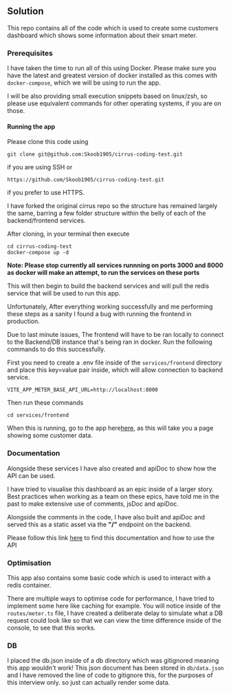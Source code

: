 ## Solution

This repo contains all of the code which is used to create some customers dashboard which shows some information about their smart meter.

### Prerequisites

I have taken the time to run all of this using Docker. Please make sure you have the latest and greatest version of docker installed as this comes with `docker-compose`, which we will be using to run the app.

I will be also providing small execution snippets based on linux/zsh, so please use equivalent commands for other operating systems, if you are on those.

#### Running the app

Please clone this code using

```
git clone git@github.com:Skoob1905/cirrus-coding-test.git
```

if you are using SSH or

```
https://github.com/Skoob1905/cirrus-coding-test.git
```

if you prefer to use HTTPS.

I have forked the original cirrus repo so the structure has remained largely the same, barring a few folder structure within the belly of each of the backend/frontend services.

After cloning, in your terminal then execute

```
cd cirrus-coding-test
docker-compose up -d
```

**Note: Please stop currently all services runnning on ports 3000 and 8000 as docker will make an attempt, to run the services on these ports**

This will then begin to build the backend services and will pull the redis service that will be used to run this app.

Unfortunately, After everything working successfully and me performing these steps as a sanity I found a bug with running the frontend in production.

Due to last minute issues, The frontend will have to be ran locally to connect to the Backend/DB instance that's being ran in docker. Run the following commands to do this successfully.

First you need to create a .env file inside of the `services/frontend` directory and place this key=value pair inside, which will allow connection to backend service.

```
VITE_APP_METER_BASE_API_URL=http://localhost:8000
```

Then run these commands

```
cd services/frontend

```

When this is running, go to the app here[here](http://localhost:5173/meter/d0834a3e-3a8c-41c6-aea4-4bad2156ec6c), as this will take you a page showing some customer data.

### Documentation

Alongside these services I have also created and apiDoc to show how the API can be used.

I have tried to visualise this dashboard as an epic inside of a larger story. Best practices when working as a team on these epics, have told me in the past to make extensive use of comments, jsDoc and apiDoc.

Alongside the comments in the code, I have also built and apiDoc and served this as a static asset via the **"/"** endpoint on the backend.

Please follow this link [here](http://localhost:8000) to find this documentation and how to use the API

### Optimisation

This app also contains some basic code which is used to interact with a redis container.

There are multiple ways to optimise code for performance, I have tried to implement some here like caching for example. You will notice inside of the `routes/meter.ts` file, I have created a deliberate delay to simulate what a DB request could look like so that we can view the time difference inside of the console, to see that this works.

### DB

I placed the db.json inside of a db directory which was gitignored meaning this app wouldn't work! This json document has been stored in `db/data.json` and I have removed the line of code to gitignore this, for the purposes of this interview only. so just can actually render some data.
